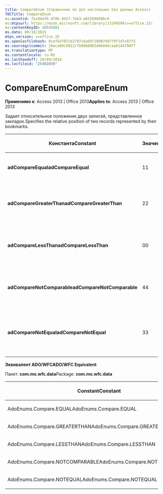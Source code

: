 ```yaml
---
title: CompareEnum (Справочник по для настольных баз данных Access)
TOCTitle: CompareEnum
ms:assetid: 7ac84af6-4f8b-4d1f-7eb3-a015b8b60bc6
ms:mtpsurl: https://msdn.microsoft.com/library/JJ249509(v=office.15)
ms:contentKeyID: 48545801
ms.date: 09/18/2015
mtps_version: v=office.15
ms.openlocfilehash: 9cef64707cb2797c6ad4f1090749779f147c87f3
ms.sourcegitcommit: 19aca09c5812cfb98b68b5d4604dcaa814479df7
ms.translationtype: MT
ms.contentlocale: ru-RU
ms.lasthandoff: 10/09/2018
ms.locfileid: "25481039"
---
```

# <a name="compareenum"></a><span data-ttu-id="8f835-102">CompareEnum</span><span class="sxs-lookup"><span data-stu-id="8f835-102">CompareEnum</span></span>


<span data-ttu-id="8f835-103">**Применимо к**: Access 2013 | Office 2013</span><span class="sxs-lookup"><span data-stu-id="8f835-103">**Applies to**: Access 2013 | Office 2013</span></span>

<span data-ttu-id="8f835-104">Задает относительное положение двух записей, представленное закладок.</span><span class="sxs-lookup"><span data-stu-id="8f835-104">Specifies the relative position of two records represented by their bookmarks.</span></span>

<table>
<colgroup>
<col style="width: 33%" />
<col style="width: 33%" />
<col style="width: 33%" />
</colgroup>
<thead>
<tr class="header">
<th><p><span data-ttu-id="8f835-105">Константа</span><span class="sxs-lookup"><span data-stu-id="8f835-105">Constant</span></span></p></th>
<th><p><span data-ttu-id="8f835-106">Значение</span><span class="sxs-lookup"><span data-stu-id="8f835-106">Value</span></span></p></th>
<th><p><span data-ttu-id="8f835-107">Описание</span><span class="sxs-lookup"><span data-stu-id="8f835-107">Description</span></span></p></th>
</tr>
</thead>
<tbody>
<tr class="odd">
<td><p><span data-ttu-id="8f835-108"><strong>adCompareEqual</strong></span><span class="sxs-lookup"><span data-stu-id="8f835-108"><strong>adCompareEqual</strong></span></span></p></td>
<td><p><span data-ttu-id="8f835-109">1</span><span class="sxs-lookup"><span data-stu-id="8f835-109">1</span></span></p></td>
<td><p><span data-ttu-id="8f835-110">Указывает, что закладки равны.</span><span class="sxs-lookup"><span data-stu-id="8f835-110">Indicates that the bookmarks are equal.</span></span></p></td>
</tr>
<tr class="even">
<td><p><span data-ttu-id="8f835-111"><strong>adCompareGreaterThan</strong></span><span class="sxs-lookup"><span data-stu-id="8f835-111"><strong>adCompareGreaterThan</strong></span></span></p></td>
<td><p><span data-ttu-id="8f835-112">2</span><span class="sxs-lookup"><span data-stu-id="8f835-112">2</span></span></p></td>
<td><p><span data-ttu-id="8f835-113">Указывает, что первая закладка после секунды.</span><span class="sxs-lookup"><span data-stu-id="8f835-113">Indicates that the first bookmark is after the second.</span></span></p></td>
</tr>
<tr class="odd">
<td><p><span data-ttu-id="8f835-114"><strong>adCompareLessThan</strong></span><span class="sxs-lookup"><span data-stu-id="8f835-114"><strong>adCompareLessThan</strong></span></span></p></td>
<td><p><span data-ttu-id="8f835-115">0</span><span class="sxs-lookup"><span data-stu-id="8f835-115">0</span></span></p></td>
<td><p><span data-ttu-id="8f835-116">Указывает, что первая закладка перед второй.</span><span class="sxs-lookup"><span data-stu-id="8f835-116">Indicates that the first bookmark is before the second.</span></span></p></td>
</tr>
<tr class="even">
<td><p><span data-ttu-id="8f835-117"><strong>adCompareNotComparable</strong></span><span class="sxs-lookup"><span data-stu-id="8f835-117"><strong>adCompareNotComparable</strong></span></span></p></td>
<td><p><span data-ttu-id="8f835-118">4</span><span class="sxs-lookup"><span data-stu-id="8f835-118">4</span></span></p></td>
<td><p><span data-ttu-id="8f835-119">Указывает, что нельзя сравнивать закладки.</span><span class="sxs-lookup"><span data-stu-id="8f835-119">Indicates that the bookmarks cannot be compared.</span></span></p></td>
</tr>
<tr class="odd">
<td><p><span data-ttu-id="8f835-120"><strong>adCompareNotEqual</strong></span><span class="sxs-lookup"><span data-stu-id="8f835-120"><strong>adCompareNotEqual</strong></span></span></p></td>
<td><p><span data-ttu-id="8f835-121">3</span><span class="sxs-lookup"><span data-stu-id="8f835-121">3</span></span></p></td>
<td><p><span data-ttu-id="8f835-122">Указывает, что закладки не равно и не упорядоченные.</span><span class="sxs-lookup"><span data-stu-id="8f835-122">Indicates that the bookmarks are not equal and not ordered.</span></span></p></td>
</tr>
</tbody>
</table>


<span data-ttu-id="8f835-123">**Эквивалент ADO/WFC**</span><span class="sxs-lookup"><span data-stu-id="8f835-123">**ADO/WFC Equivalent**</span></span>

<span data-ttu-id="8f835-124">Пакет: **com.ms.wfc.data**</span><span class="sxs-lookup"><span data-stu-id="8f835-124">Package: **com.ms.wfc.data**</span></span>

<table>
<colgroup>
<col style="width: 100%" />
</colgroup>
<thead>
<tr class="header">
<th><p><span data-ttu-id="8f835-125">Constant</span><span class="sxs-lookup"><span data-stu-id="8f835-125">Constant</span></span></p></th>
</tr>
</thead>
<tbody>
<tr class="odd">
<td><p><span data-ttu-id="8f835-126">AdoEnums.Compare.EQUAL</span><span class="sxs-lookup"><span data-stu-id="8f835-126">AdoEnums.Compare.EQUAL</span></span></p></td>
</tr>
<tr class="even">
<td><p><span data-ttu-id="8f835-127">AdoEnums.Compare.GREATERTHAN</span><span class="sxs-lookup"><span data-stu-id="8f835-127">AdoEnums.Compare.GREATERTHAN</span></span></p></td>
</tr>
<tr class="odd">
<td><p><span data-ttu-id="8f835-128">AdoEnums.Compare.LESSTHAN</span><span class="sxs-lookup"><span data-stu-id="8f835-128">AdoEnums.Compare.LESSTHAN</span></span></p></td>
</tr>
<tr class="even">
<td><p><span data-ttu-id="8f835-129">AdoEnums.Compare.NOTCOMPARABLE</span><span class="sxs-lookup"><span data-stu-id="8f835-129">AdoEnums.Compare.NOTCOMPARABLE</span></span></p></td>
</tr>
<tr class="odd">
<td><p><span data-ttu-id="8f835-130">AdoEnums.Compare.NOTEQUAL</span><span class="sxs-lookup"><span data-stu-id="8f835-130">AdoEnums.Compare.NOTEQUAL</span></span></p></td>
</tr>
</tbody>
</table>

